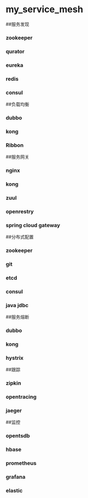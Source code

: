 # my_service_mesh
 ##服务发现
  ### zookeeper
  ### qurator
  ### eureka
  ### redis
  ### consul
##负载均衡
  ### dubbo
  ### kong
  ### Ribbon
##服务网关
  ### nginx
  ### kong
  ### zuul
  ### openrestry
  ### spring cloud gateway
##分布式配置
  ### zookeeper
  ### git
  ### etcd
  ### consul
  ### java jdbc
##服务熔断
  ### dubbo
  ### kong
  ### hystrix
##跟踪
  ### zipkin
  ### opentracing
  ### jaeger
##监控
  ### opentsdb
  ### hbase
  ### prometheus
  ### grafana
  ### elastic
